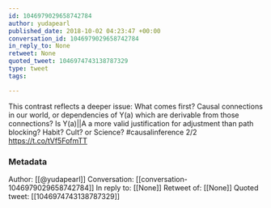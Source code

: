 ```yaml
---
id: 1046979029658742784
author: yudapearl
published_date: 2018-10-02 04:23:47 +00:00
conversation_id: 1046979029658742784
in_reply_to: None
retweet: None
quoted_tweet: 1046974743138787329
type: tweet
tags:

---
```


This contrast reflects a deeper issue: What comes first? Causal connections in our world, or dependencies of Y(a) which are derivable from those connections? Is Y(a)||A a more valid justification for adjustment than path blocking? Habit? Cult? or Science? #causalinference 2/2 https://t.co/tVf5FofmTT

### Metadata

Author: [[@yudapearl]]
Conversation: [[conversation-1046979029658742784]]
In reply to: [[None]]
Retweet of: [[None]]
Quoted tweet: [[1046974743138787329]]
